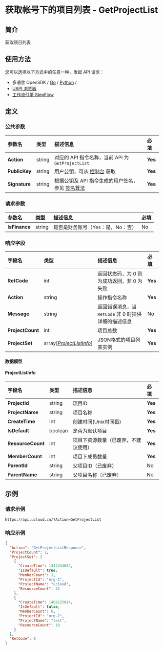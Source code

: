 # 获取帐号下的项目列表 - GetProjectList

## 简介

获取项目列表






## 使用方法

您可以选择以下方式中的任意一种，发起 API 请求：
- 多语言 OpenSDK / [Go](https://github.com/ucloud/ucloud-sdk-go) / [Python](https://github.com/ucloud/ucloud-sdk-python3) /
- [UAPI 浏览器](https://console.ucloud.cn/uapi/detail?id=GetProjectList)
- [工作流引擎 StepFlow](https://console.ucloud.cn/stepflow/manage/)


## 定义

### 公共参数

| 参数名 | 类型 | 描述信息 | 必填 |
|:---|:---|:---|:---|
| **Action**     | string  | 对应的 API 指令名称，当前 API 为 `GetProjectList`                        | **Yes** |
| **PublicKey**  | string  | 用户公钥，可从 [控制台](https://console.ucloud.cn/uapi/apikey) 获取                                             | **Yes** |
| **Signature**  | string  | 根据公钥及 API 指令生成的用户签名，参见 [签名算法](api/summary/signature.md)  | **Yes** |

### 请求参数

| 参数名 | 类型 | 描述信息 | 必填 |
|:---|:---|:---|:---|
| **IsFinance** | string | 是否是财务账号（Yes：是，No：否） |No|

### 响应字段

| 字段名 | 类型 | 描述信息 | 必填 |
|:---|:---|:---|:---|
| **RetCode** | int | 返回状态码，为 0 则为成功返回，非 0 为失败 |**Yes**|
| **Action** | string | 操作指令名称 |**Yes**|
| **Message** | string | 返回错误消息，当 `RetCode` 非 0 时提供详细的描述信息 |No|
| **ProjectCount** | int | 项目总数 |**Yes**|
| **ProjectSet** | array[[*ProjectListInfo*](#ProjectListInfo)] | JSON格式的项目列表实例 |**Yes**|

#### 数据模型


#### ProjectListInfo

| 字段名 | 类型 | 描述信息 | 必填 |
|:---|:---|:---|:---|
| **ProjectId** | string | 项目ID |**Yes**|
| **ProjectName** | string | 项目名称 |**Yes**|
| **CreateTime** | int | 创建时间(Unix时间戳) |**Yes**|
| **IsDefault** | boolean | 是否为默认项目 |**Yes**|
| **ResourceCount** | int | 项目下资源数量（已废弃，不建议使用） |**Yes**|
| **MemberCount** | int | 项目下成员数量 |**Yes**|
| **ParentId** | string | 父项目ID（已废弃） |No|
| **ParentName** | string | 父项目名称（已废弃） |No|

## 示例

### 请求示例
    
```
https://api.ucloud.cn/?Action=GetProjectList
```

### 响应示例
    
```json
{
  "Action": "GetProjectListResponse",
  "ProjectCount": 2,
  "ProjectSet": [
    {
      "CreateTime": 1342434682,
      "IsDefault": true,
      "MemberCount": 1,
      "ProjectId": "org-1",
      "ProjectName": "ucloud",
      "ResourceCount": 52
    },
    {
      "CreateTime": 1468225814,
      "IsDefault": false,
      "MemberCount": 0,
      "ProjectId": "org-2",
      "ProjectName": "test",
      "ResourceCount": 10
    }
  ],
  "RetCode": 0
}
```





